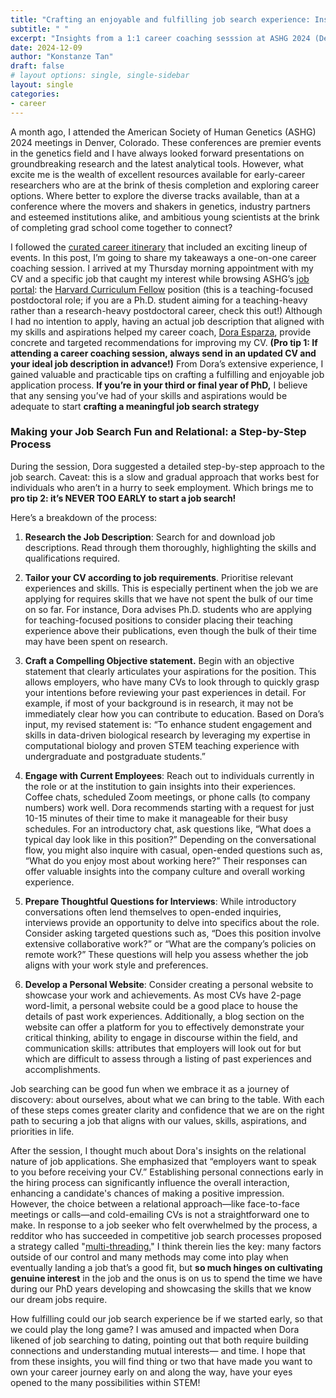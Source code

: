 ```yaml
---
title: "Crafting an enjoyable and fulfilling job search experience: Insights from an ASHG Career Coaching Session"
subtitle: " "
excerpt: "Insights from a 1:1 career coaching sesssion at ASHG 2024 (Denver)."
date: 2024-12-09
author: "Konstanze Tan"
draft: false
# layout options: single, single-sidebar
layout: single
categories:
- career
---
```

A month ago, I attended the American Society of Human Genetics (ASHG) 2024 meetings in Denver, Colorado. These conferences are premier events in the genetics field and I have always looked forward presentations on groundbreaking research and the latest analytical tools. However, what excite me is the wealth of excellent resources available for early-career researchers who are at the brink of thesis completion and exploring career options. Where better to explore the diverse tracks available, than at a conference where the movers and shakers in genetics, industry partners and esteemed institutions alike, and ambitious young scientists at the brink of completing grad school come together to connect? 

I followed the [curated career itinerary](https://eppro02.ativ.me/web/planner.php?id=ASHG24&tabid=31) that included an exciting lineup of events. In this post, I’m going to share my takeaways a one-on-one career coaching session. I arrived at my Thursday morning appointment with my CV and a specific job that caught my interest while browsing ASHG’s [job portal](https://careers.ashg.org/employers/): the [Harvard Curriculum Fellow](https://curriculumfellows.hms.harvard.edu/) position (this is a teaching-focused postdoctoral role; if you are a Ph.D. student aiming for a teaching-heavy rather than a research-heavy postdoctoral career, check this out!) Although I had no intention to apply, having an actual job description that aligned with my skills and aspirations helped my career coach, [Dora Esparza](https://www.linkedin.com/in/dora-esparza-mnm-mapy-mpm-mhrm-mol-mba-66829923/), provide concrete and targeted recommendations for improving my CV. **(Pro tip 1: If attending a career coaching session, always send in an updated CV and your ideal job description in advance!)** From Dora’s extensive experience, I gained valuable and practicable tips on crafting a fulfilling and enjoyable job application process. **If you’re in your third or final year of PhD,** I believe that any sensing you’ve had of your skills and aspirations would be adequate to start **crafting a meaningful job search strategy** 

### **Making your Job Search Fun and Relational: a Step-by-Step Process**

During the session, Dora suggested a detailed step-by-step approach to the job search.  Caveat: this is a slow and gradual approach that works best for individuals who aren’t in a hurry to seek employment. Which brings me to **pro tip 2: it’s NEVER TOO EARLY to start a job search!**

Here’s a breakdown of the process:

1. **Research the Job Description**: Search for and download job descriptions. Read through them thoroughly, highlighting the skills and qualifications required.
   
2. **Tailor your CV according to job requirements**. Prioritise relevant experiences and skills. This is especially pertinent when the job we are applying for requires skills that we have not spent the bulk of our time on so far. For instance, Dora advises Ph.D. students who are applying for teaching-focused positions to consider placing their teaching experience above their publications, even though the bulk of their time may have been spent on research.

3. **Craft a Compelling Objective statement.** Begin with an objective statement that clearly articulates your aspirations for the position. This allows employers, who have many CVs to look through to quickly grasp your intentions before reviewing your past experiences in detail. For example, if most of your background is in research, it may not be immediately clear how you can contribute to education. Based on Dora’s input, my revised statement is: “To enhance student engagement and skills in data-driven biological research by leveraging my expertise in computational biology and proven STEM teaching experience with undergraduate and postgraduate students.”

4. **Engage with Current Employees**: Reach out to individuals currently in the role or at the institution to gain insights into their experiences. Coffee chats, scheduled Zoom meetings, or phone calls (to company numbers) work well. Dora recommends starting with a request for just 10-15 minutes of their time to make it manageable for their busy schedules. For an introductory chat, ask questions like, “What does a typical day look like in this position?” Depending on the conversational flow, you might also inquire with casual, open-ended questions such as, “What do you enjoy most about working here?” Their responses can offer valuable insights into the company culture and overall working experience.

5. **Prepare Thoughtful Questions for Interviews**: While introductory conversations often lend themselves to open-ended inquiries, interviews provide an opportunity to delve into specifics about the role. Consider asking targeted questions such as, “Does this position involve extensive collaborative work?” or “What are the company’s policies on remote work?” These questions will help you assess whether the job aligns with your work style and preferences.

6. **Develop a Personal Website**: Consider creating a personal website to showcase your work and achievements. As most CVs have 2-page word-limit, a personal website could be a good place to house the details of past work experiences. Additionally, a blog section on the website can offer a platform for you to effectively demonstrate your critical thinking, ability to engage in discourse within the field, and communication skills: attributes that employers will look out for but which are difficult to assess through a listing of past experiences and accomplishments. 

Job searching can be good fun when we embrace it as a journey of discovery: about ourselves, about what we can bring to the table. With each of these steps comes greater clarity and confidence that we are on the right path to securing a job that aligns with our values, skills, aspirations, and priorities in life.

After the session, I thought much about Dora's insights on the relational nature of job applications. She emphasized that “employers want to speak to you before receiving your CV.” Establishing personal connections early in the hiring process can significantly influence the overall interaction, enhancing a candidate's chances of making a positive impression. However, the choice between a relational approach—like face-to-face meetings or calls—and cold-emailing CVs is not a straightforward one to make. In response to a job seeker who felt overwhelmed by the process, a redditor who has succeeded in competitive job search processes proposed a strategy called "[multi-threading.](https://www.reddit.com/r/CustomerSuccess/comments/16ui3ha/advice_on_cold_emailing_potential_employers/)" I think therein lies the key: many factors outside of our control and many methods may come into play when eventually landing a job that’s a good fit, but **so much hinges on cultivating genuine interest** in the job and the onus is on us to spend the time we have during our PhD years developing and showcasing the skills that we know our dream jobs require. 

How fulfilling could our job search experience be if we started early, so that we could play the long game? I was amused and impacted when Dora likened of job searching to dating, pointing out that both require building connections and understanding mutual interests— and time. I hope that from these insights, you will find thing or two that have made you want to own your career journey early on and along the way, have your eyes opened to the many possibilities within STEM!


